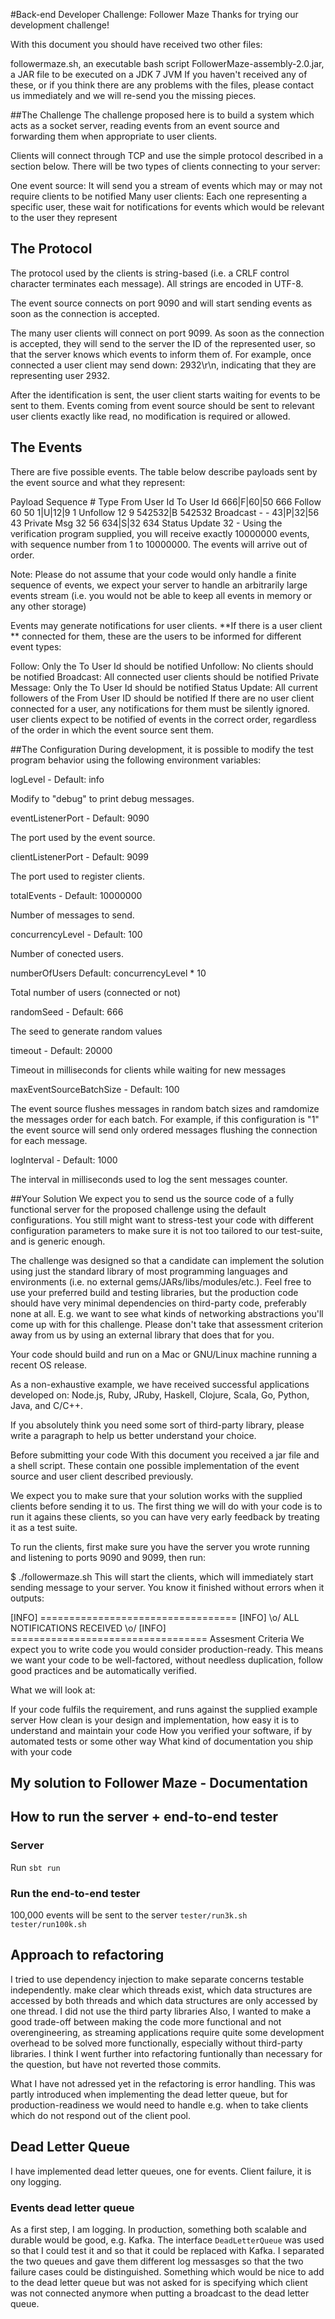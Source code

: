 #Back-end Developer Challenge: Follower Maze
Thanks for trying our development challenge!

With this document you should have received two other files:

followermaze.sh, an executable bash script
FollowerMaze-assembly-2.0.jar, a JAR file to be executed on a JDK 7 JVM
If you haven't received any of these, or if you think there are any problems with the files, please contact us immediately and we will re-send you the missing pieces.

##The Challenge
The challenge proposed here is to build a system which acts as a socket server, reading events from an event source and forwarding them when appropriate to user clients.

Clients will connect through TCP and use the simple protocol described in a section below. There will be two types of clients connecting to your server:

One event source: It will send you a stream of events which may or may not require clients to be notified
Many user clients: Each one representing a specific user, these wait for notifications for events which would be relevant to the user they represent
## The Protocol
The protocol used by the clients is string-based (i.e. a CRLF control character terminates each message). All strings are encoded in UTF-8.

The event source connects on port 9090 and will start sending events as soon as the connection is accepted.

The many user clients will connect on port 9099. As soon as the connection is accepted, they will send to the server the ID of the represented user, so that the server knows which events to inform them of. For example, once connected a user client may send down: 2932\r\n, indicating that they are representing user 2932.

After the identification is sent, the user client starts waiting for events to be sent to them. Events coming from event source should be sent to relevant user clients exactly like read, no modification is required or allowed.

## The Events
There are five possible events. The table below describe payloads sent by the event source and what they represent:

Payload	Sequence #	Type	From User Id	To User Id
666|F|60|50	666	Follow	60	50
1|U|12|9	1	Unfollow	12	9
542532|B	542532	Broadcast	-	-
43|P|32|56	43	Private Msg	32	56
634|S|32	634	Status Update	32	-
Using the verification program supplied, you will receive exactly 10000000 events, with sequence number from 1 to 10000000. The events will arrive out of order.

Note: Please do not assume that your code would only handle a finite sequence of events, we expect your server to handle an arbitrarily large events stream (i.e. you would not be able to keep all events in memory or any other storage)

Events may generate notifications for user clients. **If there is a user client ** connected for them, these are the users to be informed for different event types:

Follow: Only the To User Id should be notified
Unfollow: No clients should be notified
Broadcast: All connected user clients should be notified
Private Message: Only the To User Id should be notified
Status Update: All current followers of the From User ID should be notified
If there are no user client connected for a user, any notifications for them must be silently ignored. user clients expect to be notified of events in the correct order, regardless of the order in which the event source sent them.

##The Configuration
During development, it is possible to modify the test program behavior using the following environment variables:

logLevel - Default: info

Modify to "debug" to print debug messages.

eventListenerPort - Default: 9090

The port used by the event source.

clientListenerPort - Default: 9099

The port used to register clients.

totalEvents - Default: 10000000

Number of messages to send.

concurrencyLevel - Default: 100

Number of conected users.

numberOfUsers Default: concurrencyLevel * 10

Total number of users (connected or not)

randomSeed - Default: 666

The seed to generate random values

timeout - Default: 20000

Timeout in milliseconds for clients while waiting for new messages

maxEventSourceBatchSize - Default: 100

The event source flushes messages in random batch sizes and ramdomize the messages order for each batch. For example, if this configuration is "1" the event source will send only ordered messages flushing the connection for each message.

logInterval - Default: 1000

The interval in milliseconds used to log the sent messages counter.

##Your Solution
We expect you to send us the source code of a fully functional server for the proposed challenge using the default configurations. You still might want to stress-test your code with different configuration parameters to make sure it is not too tailored to our test-suite, and is generic enough.

The challenge was designed so that a candidate can implement the solution using just the standard library of most programming languages and environments (i.e. no external gems/JARs/libs/modules/etc.). Feel free to use your preferred build and testing libraries, but the production code should have very minimal dependencies on third-party code, preferably none at all. E.g. we want to see what kinds of networking abstractions you'll come up with for this challenge. Please don't take that assessment criterion away from us by using an external library that does that for you.

Your code should build and run on a Mac or GNU/Linux machine running a recent OS release.

As a non-exhaustive example, we have received successful applications developed on: Node.js, Ruby, JRuby, Haskell, Clojure, Scala, Go, Python, Java, and C/C++.

If you absolutely think you need some sort of third-party library, please write a paragraph to help us better understand your choice.

Before submitting your code
With this document you received a jar file and a shell script. These contain one possible implementation of the event source and user client described previously.

We expect you to make sure that your solution works with the supplied clients before sending it to us. The first thing we will do with your code is to run it agains these clients, so you can have very early feedback by treating it as a test suite.

To run the clients, first make sure you have the server you wrote running and listening to ports 9090 and 9099, then run:

$ ./followermaze.sh
This will start the clients, which will immediately start sending message to your server. You know it finished without errors when it outputs:

 [INFO] ==================================
 [INFO] \o/ ALL NOTIFICATIONS RECEIVED \o/
 [INFO] ==================================
Assesment Criteria
We expect you to write code you would consider production-ready. This means we want your code to be well-factored, without needless duplication, follow good practices and be automatically verified.

What we will look at:

If your code fulfils the requirement, and runs against the supplied example server
How clean is your design and implementation, how easy it is to understand and maintain your code
How you verified your software, if by automated tests or some other way
What kind of documentation you ship with your code

## My solution to Follower Maze - Documentation
## How to run the server + end-to-end tester

### Server
Run `sbt run`

### Run the end-to-end tester

100,000 events will be sent to the server
`tester/run3k.sh`
`tester/run100k.sh`

## Approach to refactoring

I tried to use dependency injection to make separate concerns testable independently.
 make clear which threads exist, which data structures are accessed by both threads and which data structures are only accessed by one thread.
I did not use the third party libraries 
Also, I wanted to make a good trade-off between making the code more functional and not overengineering, as streaming applications require quite some development overhead to be solved more functionally, especially without third-party libraries.
I think I went further into refactoring funtionally than necessary for the question, but have not reverted those commits.

What I have not adressed yet in the refactoring is error handling.
This was partly introduced when implementing the dead letter queue, but for production-readiness we would need to handle e.g. when to take clients which do not respond out of the client pool.

## Dead Letter Queue

I have implemented dead letter queues, one for events. Client failure, it is ony logging.

### Events dead letter queue
As a first step, I am logging.
In production, something both scalable and durable would be good, e.g. Kafka.
The interface `DeadLetterQueue` was used so that I could test it and so that it could be replaced with Kafka.
I separated the two queues and gave them different log messasges so that the two failure cases could be distinguished.
Something which would be nice to add to the dead letter queue but was not asked for is specifying which client was not connected anymore when putting a broadcast to the dead letter queue.